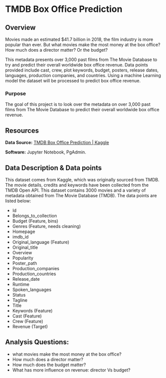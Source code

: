 # TMDB Box Office Prediction

## Overview

Movies made an estimated $41.7 billion in 2018, the film industry is more popular than ever. But what movies make the most money at the box office? How much does a director matter? Or the budget?

This metadata presents over 3,000 past films from The Movie Database to try and predict their overall worldwide box office revenue. Data points provided include cast, crew, plot keywords, budget, posters, release dates, languages, production companies, and countries. Using a machine Learning model the dataset will be processed to predict box office revenue.

### Purpose

The goal of this project is to look over the metadata on over 3,000 past films from The Movie Database to predict their overall worldwide box office revenue.

## Resources

**Data Source:** [TMDB Box Office Prediction | Kaggle](https://www.kaggle.com/c/tmdb-box-office-prediction/data)

**Software:** Jupyter Notebook, PgAdmin.


## Data Description & Data points

This dataset comes from Kaggle, which was originally sourced from TMDB. The movie details, credits and keywords have been collected from the TMDB Open API. This dataset contains 3000 movies and a variety of metadata obtained from The Movie Database (TMDB). The data points are listed below:

- Id
- Belongs_to_collection
- Budget (Feature, bins)
- Genres (Feature, needs cleaning)
- Homepage
- imdb_id
- Original_language (Feature)
- Original_title
- Overview
- Popularity
- Poster_path
- Production_companies
- Production_countries
- Release_date
- Runtime
- Spoken_languages
- Status
- Tagline
- Title
- Keywords (Feature)
- Cast (Feature)
- Crew (Feature)
- Revenue (Target)


## Analysis Questions:

- what movies make the most money at the box office? 
- How much does a director matter? 
- How much does the budget matter?
- What has more influence on revenue: director Vs budget?
 

